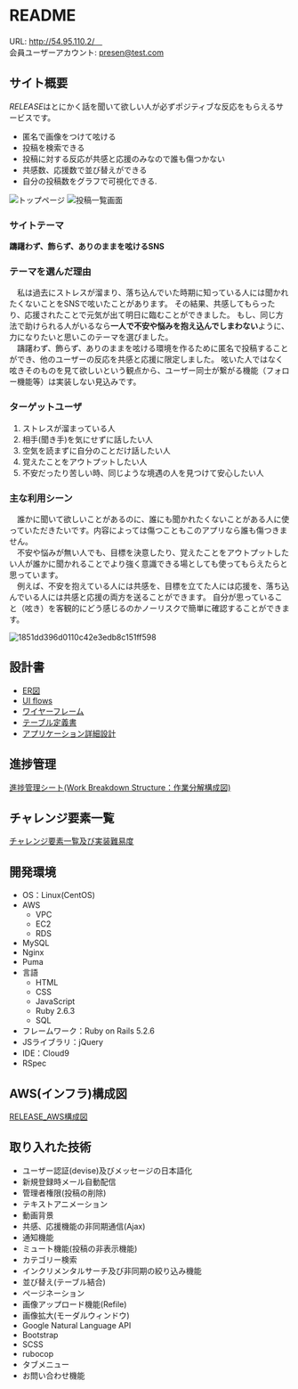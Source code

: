 # README

URL: http://54.95.110.2/　         
会員ユーザーアカウント: presen@test.com

## サイト概要
*RELEASE*はとにかく話を聞いて欲しい人が必ずポジティブな反応をもらえるサービスです。
- 匿名で画像をつけて呟ける
- 投稿を検索できる
- 投稿に対する反応が共感と応援のみなので誰も傷つかない
- 共感数、応援数で並び替えができる
- 自分の投稿数をグラフで可視化できる. [](スペース２つで改行(ピリオドみたいになる))

![トップページ](https://user-images.githubusercontent.com/84183018/134800018-8e93b761-f810-459d-b9d1-72a99b695ff7.png)
![投稿一覧画面](https://user-images.githubusercontent.com/84183018/134270154-5fa83cab-8ac3-497f-8d85-60d59208816f.png)

### サイトテーマ
**躊躇わず、飾らず、ありのままを呟けるSNS**

### テーマを選んだ理由
　私は過去にストレスが溜まり、落ち込んでいた時期に知っている人には聞かれたくないことをSNSで呟いたことがあります。
その結果、共感してもらったり、応援されたことで元気が出て明日に臨むことができました。
もし、同じ方法で助けられる人がいるなら**一人で不安や悩みを抱え込んでしまわない**ように、力になりたいと思いこのテーマを選びました。  
　躊躇わず、飾らず、ありのままを呟ける環境を作るために匿名で投稿することができ、他のユーザーの反応を共感と応援に限定しました。
呟いた人ではなく呟きそのものを見て欲しいという観点から、ユーザー同士が繋がる機能（フォロー機能等）は実装しない見込みです。

### ターゲットユーザ
1. ストレスが溜まっている人
1. 相手(聞き手)を気にせずに話したい人
1. 空気を読まずに自分のことだけ話したい人
1. 覚えたことをアウトプットしたい人
1. 不安だったり苦しい時、同じような境遇の人を見つけて安心したい人

### 主な利用シーン
　誰かに聞いて欲しいことがあるのに、誰にも聞かれたくないことがある人に使っていただきたいです。内容によっては傷つこともこのアプリなら誰も傷つきません。  
　不安や悩みが無い人でも、目標を決意したり、覚えたことをアウトプットしたい人が誰かに聞かれることでより強く意識できる場としても使ってもらえたらと思っています。  
　例えば、不安を抱えている人には共感を、目標を立てた人には応援を、落ち込んでいる人には共感と応援の両方を送ることができます。
自分が思っていること（呟き）を客観的にどう感じるのかノーリスクで簡単に確認することができます。

![1851dd396d0110c42e3edb8c151ff598](https://user-images.githubusercontent.com/84183018/134764669-63ae1f22-f5f2-45ee-be5e-fcd4621856d9.gif)

## 設計書
- [ER図](https://app.diagrams.net/#G1Jd-rg29Rop9cNNsN64iC1J2JTriy68D8)
- [UI flows](https://app.diagrams.net/#G1VQVFU7tM3FTUSMxdp7zBOeUfknkuH0Ah)
- [ワイヤーフレーム](https://app.diagrams.net/#G1a59JGzHrP5RTJXfoelzIiGPC_p-sotZH)
- [テーブル定義書](https://docs.google.com/spreadsheets/d/103j_yqMhp5Eek5g7XU9HqTWFHqMS3dVDD85aAfrw__4/edit#gid=0)
- [アプリケーション詳細設計](https://docs.google.com/spreadsheets/d/1dniXNADwXerGMXdk8vQyJR2q5UnP4J4-8zGfhrj3H1c/edit#gid=2133469642)

## 進捗管理
[進捗管理シート(Work Breakdown Structure：作業分解構成図)](https://docs.google.com/spreadsheets/d/162cT8IZPkrt6_n33kMrDrRgcpsUCUDfXeTuNeKYE3AE/edit#gid=1773513600)

## チャレンジ要素一覧
[チャレンジ要素一覧及び実装難易度](https://docs.google.com/spreadsheets/d/1CX1yBqZl-60JsZaFbezGSph6PspYy6W37kY8DFFGFJ8/edit#gid=0)

## 開発環境
- OS：Linux(CentOS)
- AWS
  - VPC
  - EC2
  - RDS
- MySQL
- Nginx
- Puma
- 言語
  - HTML
  - CSS
  - JavaScript
  - Ruby 2.6.3
  - SQL
- フレームワーク：Ruby on Rails 5.2.6
- JSライブラリ：jQuery
- IDE：Cloud9
- RSpec

## AWS(インフラ)構成図
[RELEASE_AWS構成図](https://app.diagrams.net/?splash=0&libs=aws4#G1UI5r_LU2kPtf3_8C888t9XMKPJtg0xoq)

## 取り入れた技術
- ユーザー認証(devise)及びメッセージの日本語化
- 新規登録時メール自動配信
- 管理者権限(投稿の削除)
- テキストアニメーション
- 動画背景
- 共感、応援機能の非同期通信(Ajax)
- 通知機能
- ミュート機能(投稿の非表示機能)
- カテゴリー検索
- インクリメンタルサーチ及び非同期の絞り込み機能
- 並び替え(テーブル結合)
- ページネーション
- 画像アップロード機能(Refile)
- 画像拡大(モーダルウィンドウ)
- Google Natural Language API
- Bootstrap
- SCSS
- rubocop
- タブメニュー
- お問い合わせ機能

